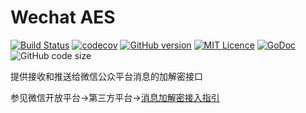 # Wechat AES

  [![Build Status](https://travis-ci.org/CharLemAznable/wechataes.svg?branch=master)](https://travis-ci.org/CharLemAznable/wechataes)
  [![codecov](https://codecov.io/gh/CharLemAznable/wechataes/branch/master/graph/badge.svg)](https://codecov.io/gh/CharLemAznable/wechataes)
  [![GitHub version](https://badge.fury.io/gh/CharLemAznable%2Fwechataes.svg)](https://badge.fury.io/gh/CharLemAznable%2Fwechataes)
  [![MIT Licence](https://badges.frapsoft.com/os/mit/mit.svg?v=103)](https://opensource.org/licenses/mit-license.php)
  [![GoDoc](https://godoc.org/github.com/CharLemAznable/wechataes?status.svg)](https://godoc.org/github.com/CharLemAznable/wechataes)
  ![GitHub code size](https://img.shields.io/github/languages/code-size/CharLemAznable/wechataes)

  提供接收和推送给微信公众平台消息的加解密接口

  参见微信开放平台->第三方平台->[消息加解密接入指引](https://open.weixin.qq.com/cgi-bin/showdocument?action=dir_list&t=resource/res_list&verify=1&id=open1419318479&token=&lang=zh_CN)
